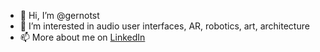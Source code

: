 - 👋 Hi, I’m @gernotst
- 👀 I’m interested in audio user interfaces, AR, robotics, art, architecture
- 📫 More about me on [LinkedIn](https://www.linkedin.com/in/gernotstangl/)

<!---
gernotst/gernotst is a ✨ special ✨ repository because its `README.md` (this file) appears on your GitHub profile.
You can click the Preview link to take a look at your changes.
--->
